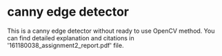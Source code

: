 # canny edge detector
 This is a canny edge detector without ready to use OpenCV method.
You can find detailed explanation and citations in '161180038_assignment2_report.pdf' file.
